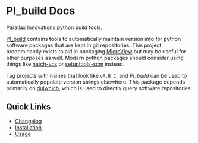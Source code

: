 # PI_build Docs

Parallax Innovations python build tools.

[PI_build](index.md) contains tools to automatically maintain version info for python
software packages that are kept in git repositories.  This project predominantly exists to aid
in packaging [MicroView](http://microview.parallax-innovations.com) but may be useful for other purposes as well.
Modern python packages should consider using things like [hatch-vcs](https://github.com/ofek/hatch-vcs) or [setuptools-scm](https://setuptools-scm.readthedocs.io/en/latest/) instead.

Tag projects with names that look like
`vA.B.C`, and *PI_build* can be used to automatically populate version strings elsewhere.  This package
depends primarily on  [dulwhich](https://www.dulwich.io/), which is used to directly query software repositories.

## Quick Links

* [Changelog](changelog.md)
* [Installation](install.md)
* [Usage](usage.md)
